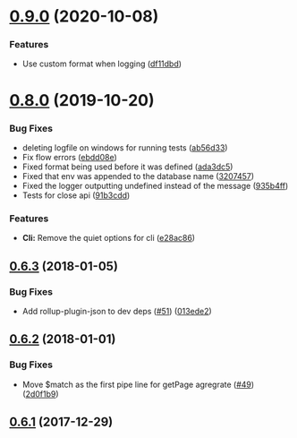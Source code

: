 # [0.9.0](https://github.com/pct-org/pop-api/compare/v0.8.0...v0.9.0) (2020-10-08)


### Features

* Use custom format when logging ([df11dbd](https://github.com/pct-org/pop-api/commit/df11dbd86d875e1c21efbdcc9e000393e6db5973))



# [0.8.0](https://github.com/pct-org/pop-api/compare/v0.6.3...v0.8.0) (2019-10-20)


### Bug Fixes

* deleting logfile on windows for running tests ([ab56d33](https://github.com/pct-org/pop-api/commit/ab56d3345eda5dccf851232fa0f3bfb3c758f6a9))
* Fix flow errors ([ebdd08e](https://github.com/pct-org/pop-api/commit/ebdd08e2d66d65a14f9046849a1f0cd22b2b96f6))
* Fixed format being used before it was defined ([ada3dc5](https://github.com/pct-org/pop-api/commit/ada3dc5473b85c2727b7177403f6a7760d1bcdb6))
* Fixed that env was appended to the database name ([3207457](https://github.com/pct-org/pop-api/commit/3207457d87526a8a0eaf3a80387eaaae3b885d6a))
* Fixed the logger outputting undefined instead of the message ([935b4ff](https://github.com/pct-org/pop-api/commit/935b4ffc94e68471a0f33b54e749e1350b7c8914))
* Tests for close api ([91b3cdd](https://github.com/pct-org/pop-api/commit/91b3cdd7bf3c5dea0afe2e6e35528f50ec7ff2f4))


### Features

* **Cli:** Remove the quiet options for cli ([e28ac86](https://github.com/pct-org/pop-api/commit/e28ac86a9d13cae0334796e74b79ed0640ac4dd4))



## [0.6.3](https://github.com/pct-org/pop-api/compare/v0.6.2...v0.6.3) (2018-01-05)


### Bug Fixes

* Add rollup-plugin-json to dev deps ([#51](https://github.com/pct-org/pop-api/issues/51)) ([013ede2](https://github.com/pct-org/pop-api/commit/013ede206cf3e29bfc6183f87bfa207d551f7329))



## [0.6.2](https://github.com/pct-org/pop-api/compare/v0.6.1...v0.6.2) (2018-01-01)


### Bug Fixes

* Move $match as the first pipe line for getPage agregrate ([#49](https://github.com/pct-org/pop-api/issues/49)) ([2d0f1b9](https://github.com/pct-org/pop-api/commit/2d0f1b97650cfee3b8a408398f78758cffa2c879))



## [0.6.1](https://github.com/pct-org/pop-api/compare/v0.6.0...v0.6.1) (2017-12-29)



